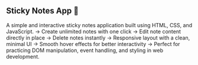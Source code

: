 ## Sticky Notes App 📝
A simple and interactive sticky notes application built using HTML, CSS, and JavaScript.
-> Create unlimited notes with one click
-> Edit note content directly in place
-> Delete notes instantly
-> Responsive layout with a clean, minimal UI
-> Smooth hover effects for better interactivity
-> Perfect for practicing DOM manipulation, event handling, and styling in web development.
